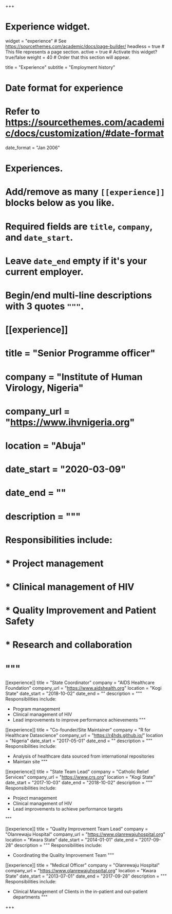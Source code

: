 +++
# Experience widget.
widget = "experience"  # See https://sourcethemes.com/academic/docs/page-builder/
headless = true  # This file represents a page section.
active = true  # Activate this widget? true/false
weight = 40  # Order that this section will appear.

title = "Experience"
subtitle = "Employment history"

# Date format for experience
#   Refer to https://sourcethemes.com/academic/docs/customization/#date-format
date_format = "Jan 2006"

# Experiences.
#   Add/remove as many `[[experience]]` blocks below as you like.
#   Required fields are `title`, `company`, and `date_start`.
#   Leave `date_end` empty if it's your current employer.
#   Begin/end multi-line descriptions with 3 quotes `"""`.
# [[experience]]
#   title = "Senior Programme officer"
#   company = "Institute of Human Virology, Nigeria"
#   company_url = "https://www.ihvnigeria.org"
#   location = "Abuja"
#   date_start = "2020-03-09"
#   date_end = ""
#   description = """
#   Responsibilities include:
#   
#   * Project management
#   * Clinical management of HIV
#   * Quality Improvement and Patient Safety
#   * Research and collaboration
#   """

[[experience]]
  title = "State Coordinator"
  company = "AIDS Healthcare Foundation"
  company_url = "https://www.aidshealth.org"
  location = "Kogi State"
  date_start = "2018-10-02"
  date_end = ""
  description = """
  Responsibilities include:
  
  * Program management
  * Clinical management of HIV
  * Lead improvements to improve performance achievements
  """


[[experience]]
  title = "Co-founder/Site Maintainer"
  company = "R for Healthcare Datascience"
  company_url = "https://r4hds.github.io/"
  location = "Nigeria"
  date_start = "2017-05-01"
  date_end = ""
  description = """
  Responsibilities include:
  
  * Analysis of healthcare data sourced from international repositories
  * Maintain site
  """
  
[[experience]]
  title = "State Team Lead"
  company = "Catholic Relief Services"
  company_url = "https://www.crs.org"
  location = "Kogi State"
  date_start = "2017-10-03"
  date_end = "2018-10-02"
  description = """
  Responsibilities include:
  
  * Project management
  * Clinical management of HIV
  * Lead improvements to achieve performance targets

  """ 

[[experience]]
  title = "Quality Improvement Team Lead"
  company = "Olanrewaju Hospital"
  company_url = "https://www.olanrewajuhospital.org"
  location = "Kwara State"
  date_start = "2014-01-01"
  date_end = "2017-09-28"
  description = """
  Responsibilities include:
  
  * Coordinating the Quality Improvement Team
  """  
  
[[experience]]
  title = "Medical Officer"
  company = "Olanrewaju Hospital"
  company_url = "https://www.olanrewajuhospital.org"
  location = "Kwara State"
  date_start = "2013-07-01"
  date_end = "2017-09-28"
  description = """
  Responsibilities include:
  
  * Clinical Management of Clients in the in-patient and out-patient departments
  """  
  
+++
